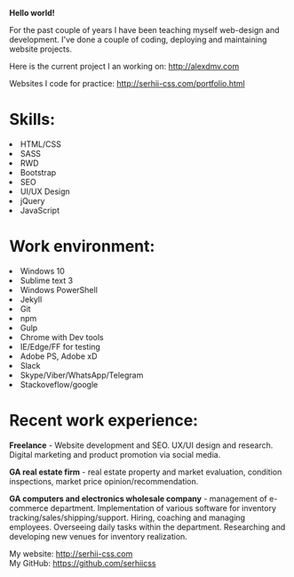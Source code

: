 <b>Hello world!</b>

For the past couple of years I have been teaching myself web-design and development. I've done a couple of coding, deploying and maintaining website projects.

Here is the current project I an working on:
http://alexdmv.com

Websites I code for practice: 
http://serhii-css.com/portfolio.html

# Skills:

<li>HTML/CSS</li>
<li>SASS</li>
<li>RWD</li>
<li>Bootstrap</li>
<li>SEO</li>
<li>UI/UX Design</li>
<li>jQuery</li>
<li>JavaScript</li>


# Work environment:

<li>Windows 10</li>
<li>Sublime text 3</li>
<li>Windows PowerShell</li>
<li>Jekyll</li>
<li>Git</li>
<li>npm</li>
<li>Gulp</li>
<li>Chrome with Dev tools</li>
<li>IE/Edge/FF for testing</li>
<li>Adobe PS, Adobe xD</li>
<li>Slack</li>
<li>Skype/Viber/WhatsApp/Telegram</li>
<li>Stackoveflow/google</li>


# Recent work experience:

<b>Freelance</b> - Website development and SEO. UX/UI design and research. Digital marketing and product promotion via social media.

<b>GA real estate firm</b> - real estate property and market evaluation, condition inspections, market price opinion/recommendation.

<b>GA computers and electronics wholesale company</b> - management of e-commerce department. Implementation of various software for inventory tracking/sales/shipping/support. Hiring, coaching and managing employees. Overseeing daily tasks within the department. Researching and developing new venues for inventory realization.

My website: http://serhii-css.com
<br>
My GitHub: https://github.com/serhiicss

